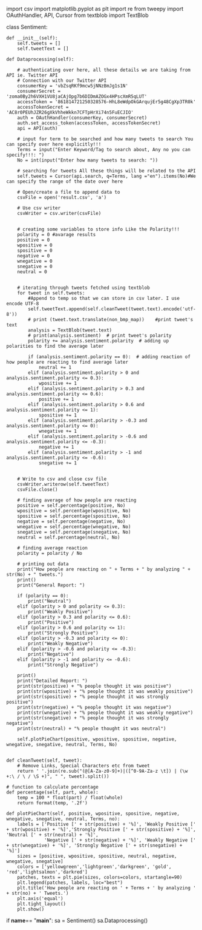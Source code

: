 import csv
import matplotlib.pyplot as plt
import re
from tweepy import OAuthHandler, API, Cursor
from textblob import TextBlob


class Sentiment:

    def __init__(self):
        self.tweets = []
        self.tweetText = []

    def Dataprocessing(self):

        # authenticating over here, all these details we are taking from API ie. Twitter API
        # Connection with our Twitter API
        consumerKey = 'vbZsqRKf9mcw5jNNzBmJg1s1N'
        consumerSecret = 'zoma0By2h6VXH1VU8jaCAjOpg7b6DIDmAZOGx4HPscXmR5qLUT'
        accessToken = '861814721250328576-HhL8eWdpOkGArqujEr5g48CgXp3TR0k'
        accessTokenSecret = 'AC8r0PEUhJZR26gXkVhheWkkn7CFTpHrXi74n5FuECJIO'
        auth = OAuthHandler(consumerKey, consumerSecret)
        auth.set_access_token(accessToken, accessTokenSecret)
        api = API(auth)

        # input for term to be searched and how many tweets to search You can specify over here explicitly!!!
        Terms = input("Enter Keyword/Tag to search about, Any no you can specify!!!: ")
        No = int(input("Enter how many tweets to search: "))

        # searching for tweets All these things will be related to the API
        self.tweets = Cursor(api.search, q=Terms, lang ="en").items(No)#We can specify the range of the date over here

        # Open/create a file to append data to
        csvFile = open('result.csv', 'a')

        # Use csv writer
        csvWriter = csv.writer(csvFile)


        # creating some variables to store info Like the Polarity!!!
        polarity = 0 #avarage results
        positive = 0
        wpositive = 0
        spositive = 0
        negative = 0
        wnegative = 0
        snegative = 0
        neutral = 0


        # iterating through tweets fetched using textblob
        for tweet in self.tweets:
            #Append to temp so that we can store in csv later. I use encode UTF-8
            self.tweetText.append(self.cleanTweet(tweet.text).encode('utf-8'))
            # print (tweet.text.translate(non_bmp_map))    #print tweet's text
            analysis = TextBlob(tweet.text)
            # print(analysis.sentiment)  # print tweet's polarity
            polarity += analysis.sentiment.polarity  # adding up polarities to find the average later

            if (analysis.sentiment.polarity == 0):  # adding reaction of how people are reacting to find average later
                neutral += 1
            elif (analysis.sentiment.polarity > 0 and analysis.sentiment.polarity <= 0.3):
                wpositive += 1
            elif (analysis.sentiment.polarity > 0.3 and analysis.sentiment.polarity <= 0.6):
                positive += 1
            elif (analysis.sentiment.polarity > 0.6 and analysis.sentiment.polarity <= 1):
                spositive += 1
            elif (analysis.sentiment.polarity > -0.3 and analysis.sentiment.polarity <= 0):
                wnegative += 1
            elif (analysis.sentiment.polarity > -0.6 and analysis.sentiment.polarity <= -0.3):
                negative += 1
            elif (analysis.sentiment.polarity > -1 and analysis.sentiment.polarity <= -0.6):
                snegative += 1


        # Write to csv and close csv file
        csvWriter.writerow(self.tweetText)
        csvFile.close()

        # finding average of how people are reacting
        positive = self.percentage(positive, No)
        wpositive = self.percentage(wpositive, No)
        spositive = self.percentage(spositive, No)
        negative = self.percentage(negative, No)
        wnegative = self.percentage(wnegative, No)
        snegative = self.percentage(snegative, No)
        neutral = self.percentage(neutral, No)

        # finding average reaction
        polarity = polarity / No

        # printing out data
        print("How people are reacting on " + Terms + " by analyzing " + str(No) + " tweets.")
        print()
        print("General Report: ")

        if (polarity == 0):
            print("Neutral")
        elif (polarity > 0 and polarity <= 0.3):
            print("Weakly Positive")
        elif (polarity > 0.3 and polarity <= 0.6):
            print("Positive")
        elif (polarity > 0.6 and polarity <= 1):
            print("Strongly Positive")
        elif (polarity > -0.3 and polarity <= 0):
            print("Weakly Negative")
        elif (polarity > -0.6 and polarity <= -0.3):
            print("Negative")
        elif (polarity > -1 and polarity <= -0.6):
            print("Strongly Negative")

        print()
        print("Detailed Report: ")
        print(str(positive) + "% people thought it was positive")
        print(str(wpositive) + "% people thought it was weakly positive")
        print(str(spositive) + "% people thought it was strongly positive")
        print(str(negative) + "% people thought it was negative")
        print(str(wnegative) + "% people thought it was weakly negative")
        print(str(snegative) + "% people thought it was strongly negative")
        print(str(neutral) + "% people thought it was neutral")

        self.plotPieChart(positive, wpositive, spositive, negative, wnegative, snegative, neutral, Terms, No)


    def cleanTweet(self, tweet):
        # Remove Links, Special Characters etc from tweet
        return ' '.join(re.sub("(@[A-Za-z0-9]+)|([^0-9A-Za-z \t]) | (\w +:\ / \ / \S +)", " ", tweet).split())

    # function to calculate percentage
    def percentage(self, part, whole):
        temp = 100 * float(part) / float(whole)
        return format(temp, '.2f')

    def plotPieChart(self, positive, wpositive, spositive, negative, wnegative, snegative, neutral, Terms, no):
        labels = ['Positive [' + str(positive) + '%]', 'Weakly Positive [' + str(wpositive) + '%]','Strongly Positive [' + str(spositive) + '%]', 'Neutral [' + str(neutral) + '%]',
                  'Negative [' + str(negative) + '%]', 'Weakly Negative [' + str(wnegative) + '%]', 'Strongly Negative [' + str(snegative) + '%]']
        sizes = [positive, wpositive, spositive, neutral, negative, wnegative, snegative]
        colors = ['yellowgreen','lightgreen','darkgreen', 'gold', 'red','lightsalmon','darkred']
        patches, texts = plt.pie(sizes, colors=colors, startangle=90)
        plt.legend(patches, labels, loc="best")
        plt.title('How people are reacting on ' + Terms + ' by analyzing ' + str(no) + ' Tweets.')
        plt.axis('equal')
        plt.tight_layout()
        plt.show()



if __name__== "__main__":
    sa = Sentiment()
    sa.Dataprocessing()
